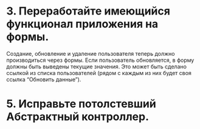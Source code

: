 

# 3. Переработайте имеющийся функционал приложения на формы.

Создание, обновление и удаление пользователя теперь должно производиться через формы.
Если пользователь обновляется, в форму должны быть выведены текущие значения. Это может быть сделано ссылкой из списка пользователей (рядом с каждым из них будет своя ссылка “Обновить данные”).

# 5. Исправьте потолстевший Абстрактный контроллер.